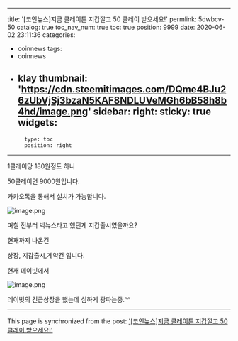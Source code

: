 
---
title: '[코인뉴스]지금 클레이튼 지갑깔고 50 클레이 받으세요!'
permlink: 5dwbcv-50
catalog: true
toc_nav_num: true
toc: true
position: 9999
date: 2020-06-02 23:11:36
categories:
- coinnews
tags:
- coinnews
- klay
thumbnail: 'https://cdn.steemitimages.com/DQme4BJu26zUbVjSj3bzaN5KAF8NDLUVeMGh6bB58h8b4hd/image.png'
sidebar:
    right:
        sticky: true
widgets:
    -
        type: toc
        position: right
---


1클레이당 180원정도 하니

50클레이면 9000원입니다.

카카오톡을 통해서 설치가 가능합니다.


![image.png](https://cdn.steemitimages.com/DQme4BJu26zUbVjSj3bzaN5KAF8NDLUVeMGh6bB58h8b4hd/image.png)


며칠 전부터 빅뉴스라고 했던게 지갑출시였을까요?

현재까지 나온건

상장, 지갑출시,계약건 입니다.


현재 데이빗에서


![image.png](https://cdn.steemitimages.com/DQmW9ZyZ57Dz76fGCT4ReVX3EF6oG7n2yuRMC2QNHgC9f6H/image.png)


데이빗의 긴급상장을 했는데 심하게 광파는중.^^

- - -

This page is synchronized from the post: ['[코인뉴스]지금 클레이튼 지갑깔고 50 클레이 받으세요!'](https://steemit.com/@virus707/5dwbcv-50)
